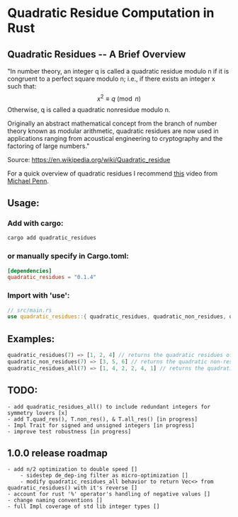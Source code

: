 # Quadratic Residue Computation in Rust

## Quadratic Residues -- A Brief Overview

"In number theory, an integer q is called a quadratic residue modulo n if it is congruent to a perfect square modulo n; i.e., if there exists an integer x such that: $$x^2 \equiv q \pmod{n}$$
Otherwise, q is called a quadratic nonresidue modulo n.

Originally an abstract mathematical concept from the branch of number theory known as modular arithmetic, quadratic residues are now used in applications ranging from acoustical engineering to cryptography and the factoring of large numbers."

Source: https://en.wikipedia.org/wiki/Quadratic_residue

For a quick overview of quadratic residues I recommend [this](https://www.youtube.com/watch?v=aBn7BaRxu2g 'Number Theory | Quadratic Residues: Definition and Examples') video from [Michael Penn](https://www.youtube.com/@MichaelPennMath '@MichaelPennMath').

## Usage:

### Add with cargo:

```bash
cargo add quadratic_residues
```
### or manually specify in Cargo.toml:

```toml
[dependencies]
quadratic_residues = "0.1.4"
```

### Import with 'use':
```rust
// src/main.rs
use quadratic_residues::{ quadratic_residues, quadratic_non_residues, quadratic_residues_all };
```

## Examples:

```rust
quadratic_residues(7) => [1, 2, 4] // returns the quadratic residues of 7
quadratic_non_residues(7) => [3, 5, 6] // returns the quadratic non-residues of 7
quadratic_residues_all(7) => [1, 4, 2, 2, 4, 1] // returns the quadratic residues of 7 including duplicates
```

## TODO: 
    - add quadratic_residues_all() to include redundant integers for symmetry lovers [x]
    - add T.quad_res(), T.non_res(), & T.all_res() [in progress]
    - Impl Trait for signed and unsigned integers [in progress]
    - improve test robustness [in progress]

## 1.0.0 release roadmap
    - add n/2 optimization to double speed []
        - sidestep de_dep-ing filter as micro-optimization [] 
        - modify quadratic_residues_all behavior to return Vec<> from quadratic_residues() with it's reverse []
    - account for rust '%' operator's handling of negative values []
    - change naming conventions []
    - full Impl coverage of std lib integer types []